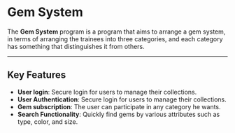 # Gem System
The **Gem System** program is a program that aims to arrange a gem system, in terms of arranging the trainees into three categories, and each category has something that distinguishes it from others.

---

## Key Features
-  **User login**: Secure login for users to manage their collections.
-  **User Authentication**: Secure login for users to manage their collections.
-  **Gem subscription**: The user can participate in any category he wants.
- **Search Functionality**: Quickly find gems by various attributes such as type, color, and size.
<!--stackedit_data:
eyJoaXN0b3J5IjpbMTE4ODY1MTc4LC0xOTQ2MTM2Nzc5LDM3NT
ExNTg5NiwtMjA4ODc0NjYxMiwtMTY1MDQzOTExN119
-->